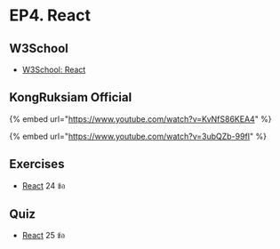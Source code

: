 # EP4. React

## W3School

* [W3School: React](https://www.w3schools.com/REACT/default.asp)

## KongRuksiam Official

{% embed url="https://www.youtube.com/watch?v=KvNfS86KEA4" %}

{% embed url="https://www.youtube.com/watch?v=3ubQZb-99fI" %}

## Exercises

* [React](https://www.w3schools.com/REACT/exercise.asp) 24 ข้อ

## **Quiz**

* [React](https://www.w3schools.com/quiztest/quiztest.asp?qtest=REACT) 25 ข้อ
